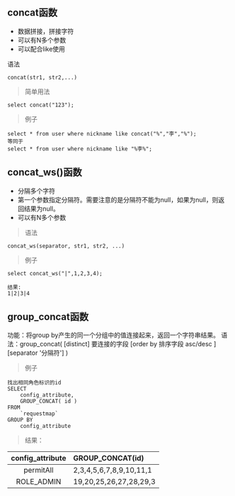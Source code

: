 ## concat函数
* 数据拼接，拼接字符
* 可以有N多个参数
* 可以配合like使用

语法
```
concat(str1, str2,...)
```

> 简单用法
```
select concat("123");
```

> 例子
```
select * from user where nickname like concat("%","李","%");
等同于
select * from user where nickname like "%李%";
```

## concat_ws()函数
* 分隔多个字符
* 第一个参数指定分隔符。需要注意的是分隔符不能为null，如果为null，则返回结果为null。
* 可以有N多个参数

> 语法
```
concat_ws(separator, str1, str2, ...)
```

> 例子
```
select concat_ws("|",1,2,3,4);

结果:
1|2|3|4
```

## group_concat函数
功能：将group by产生的同一个分组中的值连接起来，返回一个字符串结果。
语法：group_concat( [distinct] 要连接的字段 [order by 排序字段 asc/desc  ] [separator '分隔符'] )

> 例子
```
找出相同角色标识的id
SELECT
	config_attribute,
	GROUP_CONCAT( id ) 
FROM
	`requestmap` 
GROUP BY
	config_attribute
```

> 结果：

| config_attribute | GROUP_CONCAT(id) |
| :----------------: | :---------------- |
| permitAll | 2,3,4,5,6,7,8,9,10,11,1 |
| ROLE_ADMIN | 19,20,25,26,27,28,29,3 |
